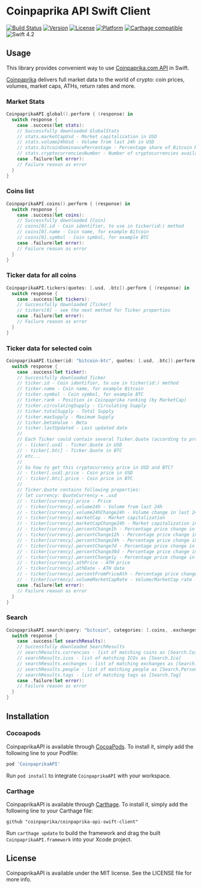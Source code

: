 # Coinpaprika API Swift Client

[![Build Status](https://travis-ci.org/coinpaprika/coinpaprika-api-swift-client.svg?branch=master)](https://travis-ci.org/coinpaprika/coinpaprika-api-swift-client)
[![Version](https://img.shields.io/cocoapods/v/CoinpaprikaAPI.svg?style=flat)](https://cocoapods.org/pods/CoinpaprikaAPI)
[![License](https://img.shields.io/cocoapods/l/CoinpaprikaAPI.svg?style=flat)](https://cocoapods.org/pods/CoinpaprikaAPI)
[![Platform](https://img.shields.io/cocoapods/p/CoinpaprikaAPI.svg?style=flat)](https://cocoapods.org/pods/CoinpaprikaAPI)
[![Carthage compatible](https://img.shields.io/badge/Carthage-compatible-4BC51D.svg?style=flat)](https://github.com/Carthage/Carthage)
![Swift 4.2](https://img.shields.io/badge/swift-4.2-orange.svg)

## Usage

This library provides convenient way to use [Coinpaprika.com API](https://api.coinpaprika.com/) in Swift.

[Coinpaprika](https://coinpaprika.com) delivers full market data to the world of crypto: coin prices, volumes, market caps, ATHs, return rates and more.

### Market Stats

```swift
CoinpaprikaAPI.global().perform { (response) in
  switch response {
    case .success(let stats):
    // Successfully downloaded GlobalStats
    // stats.marketCapUsd - Market capitalization in USD
    // stats.volume24hUsd - Volume from last 24h in USD
    // stats.bitcoinDominancePercentage - Percentage share of Bitcoin MarketCap in Total MarketCap
    // stats.cryptocurrenciesNumber - Number of cryptocurrencies available on Coinpaprika
    case .failure(let error):
    // Failure reason as error
  }
}
```

### Coins list

```swift
CoinpaprikaAPI.coins().perform { (response) in
  switch response {
    case .success(let coins):
    // Successfully downloaded [Coin]
    // coins[0].id - Coin identifier, to use in ticker(id:) method
    // coins[0].name - Coin name, for example Bitcoin
    // coins[0].symbol - Coin symbol, for example BTC
    case .failure(let error):
    // Failure reason as error
  }
}
```

### Ticker data for all coins

```swift
CoinpaprikaAPI.tickers(quotes: [.usd, .btc]).perform { (response) in
  switch response {
    case .success(let tickers):
    // Successfully downloaded [Ticker]
    // tickers[0] - see the next method for Ticker properties
    case .failure(let error):
    // Failure reason as error
  }
}

```

### Ticker data for selected coin

```swift
CoinpaprikaAPI.ticker(id: "bitcoin-btc", quotes: [.usd, .btc]).perform { (response) in
  switch response {
    case .success(let ticker):
    // Successfully downloaded Ticker
    // ticker.id - Coin identifier, to use in ticker(id:) method
    // ticker.name - Coin name, for example Bitcoin
    // ticker.symbol - Coin symbol, for example BTC
    // ticker.rank - Position in Coinpaprika ranking (by MarketCap)
    // ticker.circulatingSupply - Circulating Supply
    // ticker.totalSupply - Total Supply
    // ticker.maxSupply - Maximum Supply
    // ticker.betaValue - Beta
    // ticker.lastUpdated - Last updated date
    //
    // Each Ticker could contain several Ticker.Quote (according to provided quotes parameter). To access to quote for given currency, use subscripting like:
    // - ticker[.usd] - Ticker.Quote in USD
    // - ticker[.btc] - Ticker.Quote in BTC
    // etc...
    //
    // So how to get this cryptocurrency price in USD and BTC?
    // - ticker[.usd].price - Coin price in USD
    // - ticker[.btc].price - Coin price in BTC
    //
    // Ticker.Quote contains following properties:
    // let currency: QuoteCurrency = .usd
    // - ticker[currency].price - Price
    // - ticker[currency].volume24h - Volume from last 24h
    // - ticker[currency].volume24hChange24h - Volume change in last 24h
    // - ticker[currency].marketCap - Market capitalization
    // - ticker[currency].marketCapChange24h - Market capitalization in last 24h
    // - ticker[currency].percentChange1h - Percentage price change in last 1 hour
    // - ticker[currency].percentChange12h - Percentage price change in last 12 hour
    // - ticker[currency].percentChange24h - Percentage price change in last 24 hour
    // - ticker[currency].percentChange7d - Percentage price change in last 7 days
    // - ticker[currency].percentChange30d - Percentage price change in last 30 days
    // - ticker[currency].percentChange1y - Percentage price change in last 1 year
    // - ticker[currency].athPrice - ATH price
    // - ticker[currency].athDate - ATH date
    // - ticker[currency].percentFromPriceAth - Percentage price change from ATH
    // - ticker[currency].volumeMarketCapRate - Volume/MarketCap rate
    case .failure(let error):
    // Failure reason as error
  }
}
```

### Search

```swift
CoinpaprikaAPI.search(query: "bitcoin", categories: [.coins, .exchanges, .icos, .people, .tags], limit: 20).perform { (response) in
  switch response {
    case .success(let searchResults):
    // Successfully downloaded SearchResults
    // searchResults.currencies - list of matching coins as [Search.Coin]
    // searchResults.icos - list of matching ICOs as [Search.Ico]
    // searchResults.exchanges - list of matching exchanges as [Search.Exchange]
    // searchResults.people - list of matching people as [Search.Person]
    // searchResults.tags - list of matching tags as [Search.Tag]
    case .failure(let error):
    // Failure reason as error
  }
}
```

## Installation

### Cocoapods

CoinpaprikaAPI is available through [CocoaPods](https://cocoapods.org). To install it, simply add the following line to your Podfile:

```ruby
pod 'CoinpaprikaAPI'
```

Run `pod install` to integrate `CoinpaprikaAPI` with your workspace.

### Carthage

CoinpaprikaAPI is available through [Carthage](https://github.com/Carthage/Carthage). To install it, simply add the following line to your Carthage file:


```
github "coinpaprika/coinpaprika-api-swift-client"  
```

Run `carthage update` to build the framework and drag the built `CoinpaprikaAPI.framework` into your Xcode project.

## License

CoinpaprikaAPI is available under the MIT license. See the LICENSE file for more info.
